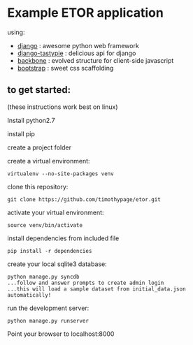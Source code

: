 Example ETOR application
========================

using:
   - [django](https://www.djangoproject.com/) : awesome python web framework
   - [django-tastypie](http://django-tastypie.readthedocs.org/en/latest/index.html) : delicious api for django
   - [backbone](http://backbonejs.org/) : evolved structure for client-side javascript
   - [bootstrap](http://twitter.github.com/bootstrap/) : sweet css scaffolding
    
to get started:
---------------
(these instructions work best on linux)

Install python2.7

install pip

create a project folder

create a virtual environment:
    
    virtualenv --no-site-packages venv

clone this repository:
    
    git clone https://github.com/timothypage/etor.git

activate your virtual environment:

    source venv/bin/activate

install dependencies from included file

    pip install -r dependencies

create your local sqlite3 database:

    python manage.py syncdb
    ...follow and answer prompts to create admin login
    ...this will load a sample dataset from initial_data.json automatically!

run the development server:

    python manage.py runserver

Point your browser to localhost:8000



